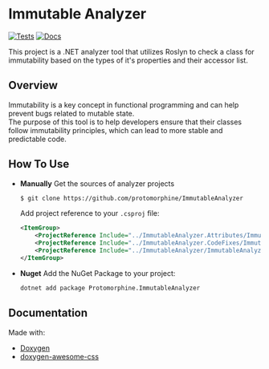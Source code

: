 # Immutable Analyzer
[![Tests](https://github.com/protomorphine/ImmutableAnalyzer/actions/workflows/test-report.yaml/badge.svg)](https://github.com/protomorphine/ImmutableAnalyzer/runs/36880270672)
[![Docs](https://github.com/protomorphine/ImmutableAnalyzer/actions/workflows/docs.yml/badge.svg?branch=master)](https://github.com/protomorphine/ImmutableAnalyzer/actions/workflows/docs.yml)

This project is a .NET analyzer tool that utilizes Roslyn to check a class for immutability based on
the types of it's properties and their accessor list.

## Overview

Immutability is a key concept in functional programming and can help  prevent bugs related to mutable state.   
The purpose of this tool is to help developers ensure that their classes follow immutability principles,
which can lead to more stable and predictable code.

## How To Use
<div class="tabbed">

- <b class="tab-title">Manually</b>
    Get the sources of analyzer projects
    ```bash
    $ git clone https://github.com/protomorphine/ImmutableAnalyzer
    ```
    Add project reference to your `.csproj` file:
    ```xml
    <ItemGroup>
        <ProjectReference Include="../ImmutableAnalyzer.Attributes/ImmutableAnalyzer.Attributes.csproj" />
        <ProjectReference Include="../ImmutableAnalyzer.CodeFixes/ImmutableAnalyzer.CodeFixes.csproj" />
        <ProjectReference Include="../ImmutableAnalyzer/ImmutableAnalyzer.csproj" OutputItemType="Analyzer" ReferenceOutputAssembly="false" />
    </ItemGroup>
    ```
- <b class="tab-title">Nuget</b>
    Add the NuGet Package to your project:

    ```sh
    dotnet add package Protomorphine.ImmutableAnalyzer
    ```

</div>

## Documentation
Made with:
- [Doxygen](https://www.doxygen.nl/)
- [doxygen-awesome-css](https://github.com/jothepro/doxygen-awesome-css)
